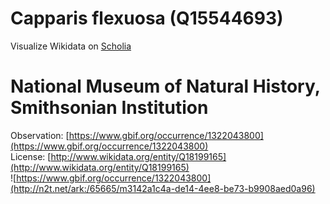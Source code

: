 
Capparis flexuosa (Q15544693)
=============================
  
Visualize Wikidata on [Scholia](https://scholia.toolforge.org/taxon/Q15544693)
# National Museum of Natural History, Smithsonian Institution
  
Observation: [https://www.gbif.org/occurrence/1322043800](https://www.gbif.org/occurrence/1322043800)  
License: [http://www.wikidata.org/entity/Q18199165](http://www.wikidata.org/entity/Q18199165)  
![https://www.gbif.org/occurrence/1322043800](http://n2t.net/ark:/65665/m3142a1c4a-de14-4ee8-be73-b9908aed0a96)